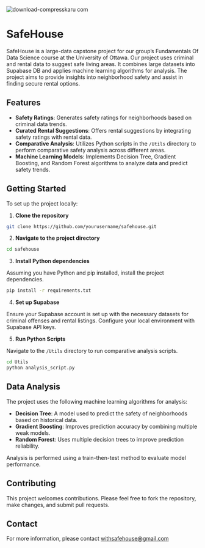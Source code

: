 ![download-compresskaru com](https://github.com/Miika0320/dataScience/assets/46465622/a697246c-fb08-49ab-b1bf-efe70986add6)
# SafeHouse


SafeHouse is a large-data capstone project for our group’s Fundamentals Of Data Science course at the University of Ottawa. Our project uses criminal and rental data to suggest safe living areas. It combines large datasets into Supabase DB and applies machine learning algorithms for analysis. The project aims to provide insights into neighborhood safety and assist in finding secure rental options.

## Features

- **Safety Ratings**: Generates safety ratings for neighborhoods based on criminal data trends.
- **Curated Rental Suggestions**: Offers rental suggestions by integrating safety ratings with rental data.
- **Comparative Analysis**: Utilizes Python scripts in the `/Utils` directory to perform comparative safety analysis across different areas.
- **Machine Learning Models**: Implements Decision Tree, Gradient Boosting, and Random Forest algorithms to analyze data and predict safety trends.


## Getting Started

To set up the project locally:

1. **Clone the repository**

```bash
git clone https://github.com/yourusername/safehouse.git
```

2. **Navigate to the project directory**

```bash
cd safehouse
```

3. **Install Python dependencies**

Assuming you have Python and pip installed, install the project dependencies.

```bash
pip install -r requirements.txt
```

4. **Set up Supabase**

Ensure your Supabase account is set up with the necessary datasets for criminal offenses and rental listings. Configure your local environment with Supabase API keys.

5. **Run Python Scripts**

Navigate to the `/Utils` directory to run comparative analysis scripts.

```bash
cd Utils
python analysis_script.py
```

## Data Analysis

The project uses the following machine learning algorithms for analysis:

- **Decision Tree**: A model used to predict the safety of neighborhoods based on historical data.
- **Gradient Boosting**: Improves prediction accuracy by combining multiple weak models.
- **Random Forest**: Uses multiple decision trees to improve prediction reliability.

Analysis is performed using a train-then-test method to evaluate model performance.

## Contributing

This project welcomes contributions. Please feel free to fork the repository, make changes, and submit pull requests.

## Contact

For more information, please contact withsafehouse@gmail.com